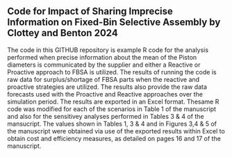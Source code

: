 ## Code for Impact of Sharing Imprecise Information on Fixed-Bin Selective Assembly by Clottey and Benton 2024
The code in this GITHUB repository is example R code for the analysis performed when precise information about the mean of the Piston diameters is communicated by the supplier 
and either a Reactive or Proactive approach to FBSA is utilized.
The results of running the code is raw data for surplus/shortage of FBSA parts when the reactive and proactive strategies are utilized.
The results also provide the raw data forecasts used with the Proactive and Reactive approaches over the simulation period. The results are exported in an Excel format.
Thesame R code was modified for each of the scenarios in Table 1 of the manuscript and also for the sensitivey analyses performed in Tables 3 & 4 of the mansucript.
The values shown in Tables 1, 3 & 4 and in Figures 3,4 & 5 of the manuscript were obtained via use of the exported results within Excel to obtain cost and efficiency measures,
as detailed on pages 16 and 17 of the manuscript.
